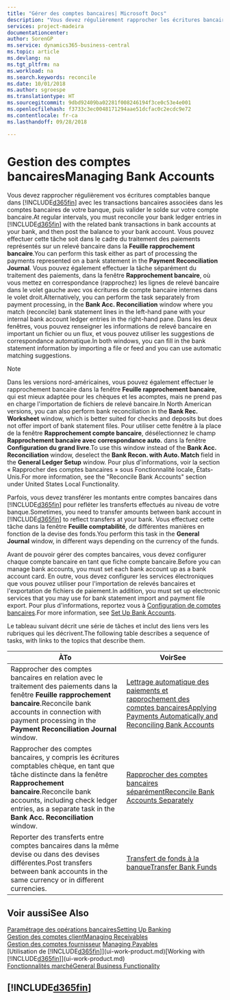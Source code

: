 ```yaml
---
title: "Gérer des comptes bancaires| Microsoft Docs"
description: "Vous devez régulièrement rapprocher les écritures bancaires avec les transactions bancaires associées à vos comptes bancaires."
services: project-madeira
documentationcenter: 
author: SorenGP
ms.service: dynamics365-business-central
ms.topic: article
ms.devlang: na
ms.tgt_pltfrm: na
ms.workload: na
ms.search.keywords: reconcile
ms.date: 10/01/2018
ms.author: sgroespe
ms.translationtype: HT
ms.sourcegitcommit: 9dbd92409ba02281f008246194f3ce0c53e4e001
ms.openlocfilehash: f3733c3ec0048171294aae51dcfac0c2ecdc9e72
ms.contentlocale: fr-ca
ms.lasthandoff: 09/28/2018

---
```

# <a name="managing-bank-accounts"></a><span data-ttu-id="6acb7-103">Gestion des comptes bancaires</span><span class="sxs-lookup"><span data-stu-id="6acb7-103">Managing Bank Accounts</span></span>
<span data-ttu-id="6acb7-104">Vous devez rapprocher régulièrement vos écritures comptables banque dans [!INCLUDE[d365fin](includes/d365fin_md.md)] avec les transactions bancaires associées dans les comptes bancaires de votre banque, puis valider le solde sur votre compte bancaire.</span><span class="sxs-lookup"><span data-stu-id="6acb7-104">At regular intervals, you must reconcile your bank ledger entries in [!INCLUDE[d365fin](includes/d365fin_md.md)] with the related bank transactions in bank accounts at your bank, and then post the balance to your bank account.</span></span> <span data-ttu-id="6acb7-105">Vous pouvez effectuer cette tâche soit dans le cadre du traitement des paiements représentés sur un relevé bancaire dans la **Feuille rapprochement bancaire**.</span><span class="sxs-lookup"><span data-stu-id="6acb7-105">You can perform this task either as part of processing the payments represented on a bank statement in the **Payment Reconciliation Journal**.</span></span> <span data-ttu-id="6acb7-106">Vous pouvez également effectuer la tâche séparément du traitement des paiements, dans la fenêtre **Rapprochement bancaire**, où vous mettez en correspondance (rapprochez) les lignes de relevé bancaire dans le volet gauche avec vos écritures de compte bancaire internes dans le volet droit.</span><span class="sxs-lookup"><span data-stu-id="6acb7-106">Alternatively, you can perform the task separately from payment processing, in the **Bank Acc. Reconciliation** window where you match (reconcile) bank statement lines in the left-hand pane with your internal bank account ledger entries in the right-hand pane.</span></span> <span data-ttu-id="6acb7-107">Dans les deux fenêtres, vous pouvez renseigner les informations de relevé bancaire en important un fichier ou un flux, et vous pouvez utiliser les suggestions de correspondance automatique.</span><span class="sxs-lookup"><span data-stu-id="6acb7-107">In both windows, you can fill in the bank statement information by importing a file or feed and you can use automatic matching suggestions.</span></span>

> [!NOTE]  
> <span data-ttu-id="6acb7-108">Dans les versions nord-américaines, vous pouvez également effectuer le rapprochement bancaire dans la fenêtre **Feuille rapprochement bancaire**, qui est mieux adaptée pour les chèques et les acomptes, mais ne prend pas en charge l'importation de fichiers de relevé bancaire.</span><span class="sxs-lookup"><span data-stu-id="6acb7-108">In North American versions, you can also perform bank reconciliation in the **Bank Rec. Worksheet** window, which is better suited for checks and deposits but does not offer import of bank statement files.</span></span> <span data-ttu-id="6acb7-109">Pour utiliser cette fenêtre à la place de la fenêtre **Rapprochement compte bancaire**, désélectionnez le champ **Rapprochement bancaire avec correspondance auto.** dans la fenêtre **Configuration du grand livre**.</span><span class="sxs-lookup"><span data-stu-id="6acb7-109">To use this window instead of the **Bank Acc. Reconciliation** window, deselect the **Bank Recon. with Auto. Match** field in the **General Ledger Setup** window.</span></span> <span data-ttu-id="6acb7-110">Pour plus d'informations, voir la section « Rapprocher des comptes bancaires » sous Fonctionnalité locale, États-Unis.</span><span class="sxs-lookup"><span data-stu-id="6acb7-110">For more information, see the "Reconcile Bank Accounts" section under United States Local Functionality.</span></span>

<span data-ttu-id="6acb7-111">Parfois, vous devez transférer les montants entre comptes bancaires dans [!INCLUDE[d365fin](includes/d365fin_md.md)] pour refléter les transferts effectués au niveau de votre banque.</span><span class="sxs-lookup"><span data-stu-id="6acb7-111">Sometimes, you need to transfer amounts between bank account in [!INCLUDE[d365fin](includes/d365fin_md.md)] to reflect transfers at your bank.</span></span> <span data-ttu-id="6acb7-112">Vous effectuez cette tâche dans la fenêtre **Feuille comptabilité**, de différentes manières en fonction de la devise des fonds.</span><span class="sxs-lookup"><span data-stu-id="6acb7-112">You perform this task in the **General Journal** window, in different ways depending on the currency of the funds.</span></span>

<span data-ttu-id="6acb7-113">Avant de pouvoir gérer des comptes bancaires, vous devez configurer chaque compte bancaire en tant que fiche compte bancaire.</span><span class="sxs-lookup"><span data-stu-id="6acb7-113">Before you can manage bank accounts, you must set each bank account up as a bank account card.</span></span> <span data-ttu-id="6acb7-114">En outre, vous devez configurer les services électroniques que vous pouvez utiliser pour l'importation de relevés bancaires et l'exportation de fichiers de paiement.</span><span class="sxs-lookup"><span data-stu-id="6acb7-114">In addition, you must set up electronic services that you may use for bank statement import and payment file export.</span></span> <span data-ttu-id="6acb7-115">Pour plus d'informations, reportez vous à [Configuration de comptes bancaires](bank-setup-banking.md).</span><span class="sxs-lookup"><span data-stu-id="6acb7-115">For more information, see [Set Up Bank Accounts](bank-setup-banking.md).</span></span>

<span data-ttu-id="6acb7-116">Le tableau suivant décrit une série de tâches et inclut des liens vers les rubriques qui les décrivent.</span><span class="sxs-lookup"><span data-stu-id="6acb7-116">The following table describes a sequence of tasks, with links to the topics that describe them.</span></span>

| <span data-ttu-id="6acb7-117">À</span><span class="sxs-lookup"><span data-stu-id="6acb7-117">To</span></span> | <span data-ttu-id="6acb7-118">Voir</span><span class="sxs-lookup"><span data-stu-id="6acb7-118">See</span></span> |
| --- | --- |
| <span data-ttu-id="6acb7-119">Rapprocher des comptes bancaires en relation avec le traitement des paiements dans la fenêtre **Feuille rapprochement bancaire**.</span><span class="sxs-lookup"><span data-stu-id="6acb7-119">Reconcile bank accounts in connection with payment processing in the **Payment Reconciliation Journal** window.</span></span> |[<span data-ttu-id="6acb7-120">Lettrage automatique des paiements et rapprochement des comptes bancaires</span><span class="sxs-lookup"><span data-stu-id="6acb7-120">Applying Payments Automatically and Reconciling Bank Accounts</span></span>](receivables-apply-payments-auto-reconcile-bank-accounts.md) |
| <span data-ttu-id="6acb7-121">Rapprocher des comptes bancaires, y compris les écritures comptables chèque, en tant que tâche distincte dans la fenêtre **Rapprochement bancaire**.</span><span class="sxs-lookup"><span data-stu-id="6acb7-121">Reconcile bank accounts, including check ledger entries, as a separate task in the **Bank Acc. Reconciliation** window.</span></span> |[<span data-ttu-id="6acb7-122">Rapprocher des comptes bancaires séparément</span><span class="sxs-lookup"><span data-stu-id="6acb7-122">Reconcile Bank Accounts Separately</span></span>](bank-how-reconcile-bank-accounts-separately.md) |
| <span data-ttu-id="6acb7-123">Reporter des transferts entre comptes bancaires dans la même devise ou dans des devises différentes.</span><span class="sxs-lookup"><span data-stu-id="6acb7-123">Post transfers between bank accounts in the same currency or in different currencies.</span></span> |[<span data-ttu-id="6acb7-124">Transfert de fonds à la banque</span><span class="sxs-lookup"><span data-stu-id="6acb7-124">Transfer Bank Funds</span></span>](bank-how-transfer-bank-funds.md) |

## <a name="see-also"></a><span data-ttu-id="6acb7-125">Voir aussi</span><span class="sxs-lookup"><span data-stu-id="6acb7-125">See Also</span></span>
[<span data-ttu-id="6acb7-126">Paramétrage des opérations bancaires</span><span class="sxs-lookup"><span data-stu-id="6acb7-126">Setting Up Banking</span></span>](bank-setup-banking.md)  
[<span data-ttu-id="6acb7-127">Gestion des comptes client</span><span class="sxs-lookup"><span data-stu-id="6acb7-127">Managing Receivables</span></span>](receivables-manage-receivables.md)  
<span data-ttu-id="6acb7-128">[Gestion des comptes fournisseur](payables-manage-payables.md)  </span><span class="sxs-lookup"><span data-stu-id="6acb7-128">[Managing Payables](payables-manage-payables.md)  </span></span>  
<span data-ttu-id="6acb7-129">[Utilisation de [!INCLUDE[d365fin](includes/d365fin_md.md)]](ui-work-product.md)</span><span class="sxs-lookup"><span data-stu-id="6acb7-129">[Working with [!INCLUDE[d365fin](includes/d365fin_md.md)]](ui-work-product.md)</span></span>  
[<span data-ttu-id="6acb7-130">Fonctionnalités marché</span><span class="sxs-lookup"><span data-stu-id="6acb7-130">General Business Functionality</span></span>](ui-across-business-areas.md)  

## [!INCLUDE[d365fin](includes/free_trial_md.md)]  
 

